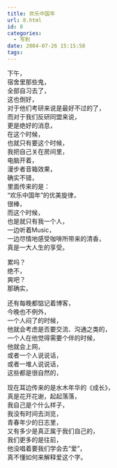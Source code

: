 ```yaml
---
title: 欢乐中国年
url: 8.html
id: 8
categories:
  - 写到
date: 2004-07-26 15:15:58
tags:
---
```


下午，  
宿舍里那些鬼，  
全部自习去了，  
这也倒好，  
对于他们考研来说是最好不过的了，  
而对于我们反研同盟来说，  
更是绝好的消息，  
在这个时候，  
也就只有要这个时候，  
我把自己关在房间里，  
电脑开着，  
漫步者音箱效果，  
确实不错，  
里面传来的是：  
“欢乐中国年”的优美旋律，  
很棒，  
而这个时候，  
也是就只有我一个人，  
一边听着Music，  
一边尽情地感受咖啡所带来的清香，  
真是一大人生的享受。  
  
累吗？  
绝不，  
爽吧？  
那确实，  
  
还有每晚都惦记着博客，  
今晚也不例外，  
一个人闷了的时候，  
他就会考虑是否要交流、沟通之类的，  
一个人在他觉得需要个伴的时候，  
他就会上网，  
或者一个人说说话，  
或者一堆人说说话，  
这些都是很自然的，  
  
现在耳边传来的是水木年华的《成长》，  
真是花开花谢，起起落落，  
我自己是个什么样子，  
我没有时间去浏览，  
青春年少的日志里，  
又有多少是真正属于我们自己的，  
我们更多的是往前，  
他没唱着要我们学会去“爱”，  
真不懂如何来解释爱这个字。